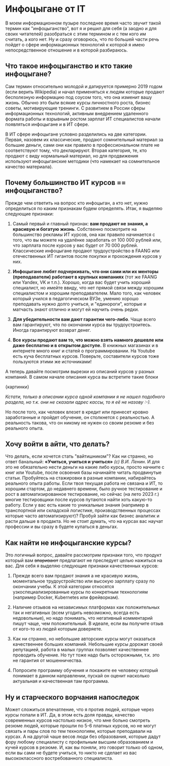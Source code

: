 # Инфоцыгане от IT

В моем информационном пузыре последнее время часто звучит такой термин как "инфоцыганство", вот я и решил для себя (а заодно и для своих читателей) разобраться с этим термином и с тем кого им считать, а кого нет. Ну и сразу оговорюсь, что по большей части речь пойдет о сфере информационных технологий к которой я имею непосредственное отношение и в которой разбираюсь.

## Что такое инфоцыганство и кто такие инфоцыгане?

Сам термин относительно молодой и датируется примерно 2019 годом (если верить Wikipedia) и начал применяться к людям которые продают бесполезную информацию под соусом того, что она изменит вашу жизнь. Обычно это были всякие курсы личностного роста, бизнес советы, мотивирующие тренинги. С развитием в России сферы информационных технологий, активным внедрением удаленного формата работы и взрывным ростом зарплат ИТ специалистов начали появляться инфоцыгане и в ИТ сфере.

В ИТ сфере инфоцыгане условно разделились на две категории. Первая, назовем их классические, продают сомнительный материал за большие деньги, сами они как правило в профессиональном плате не соответствуют тому, что декларируют. Вторая категория, те, кто продают с виду нормальный материал, но для продвижения используют инфоцыганские методики (что намекает на сомнительное качество материала).

## Почему большинство ИТ курсов == инфоцыганство?

Прежде чем ответить на вопрос кто инфоцыган, а кто нет, нужно определиться по каким признакам будем определять. Итак, я выделяю следующие признаки:

1. Самый первый и главный признак: **вам продают не знания, а красивую и богатую жизнь**. Собственно посмотрите на большинство рекламы ИТ курсов, она как правило начинается с того, что вы можете на удалёнке заработать от 100 000 рублей или, что зарплата после курсов у вас будет от 70 000 рублей. Классические инфоцыгане продают трудоустройство в FAANG или отечественных ИТ гигантов после покупки и прохождения курсов у них.

2. **Инфоцыгане любят подчеркивать, что они сами или их менторы (преподаватели) работают в крупных компаниях** (тот же FAANG или Yandex, VK и т.п.). Хорошо, когда вас будет учить хороший специалист, но имейте ввиду, что нет прямой связи между хорошим специалистом и хорошим преподавателем. Мало того, как человек который учился в педагогическом ВУЗе, умению хорошо преподавать нужно долго учиться, и "единороги", которые и матчасть знают отлично и могут ей научить очень редки.

3. **Для убедительности вам дают гарантии чего-либо**. Чаще всего вам гарантируют, что по окончании курса вы трудоустроитесь. Иногда гарантируют возврат денег.

4. **Все курсы продают вам то, что можно взять намного дешевле или даже бесплатно и в открытом доступе.** В книжных магазинах и в интернете много книг и статей о программировании. На Youtube есть куча бесплатных курсов. Поверьте, составители курсов тоже пользуются этими же источниками!

А теперь давайте посмотрим вырезки из описаний курсов у разных компаний. В самом начале описания курса вы встретите такие блоки

{картинки}

*Кстати, только в описании курса одной компании я не нашел подобного раздела, но т.к. они не сказали адрес кассы, то я её не назову :-).*

Но после того, как человек влезет в кредит или принесет кровно заработанные и пройдет обучение, он столкнется с реальностью. А реальность такова, что он никому не нужен со своим резюме и без реального опыта.

## Хочу войти в айти, что делать?

Что делать, если хочется стать "вайтишником"? Как ни странно, но ответ банальный: **«Учиться, учиться и учиться»** *(с) В.И. Ленин*. И для это не обязательно нести деньги на какие либо курсы, просто начните с книг или Youtube, после освоения базы начинайте читать продвинутые статьи. Пробуйтесь на стажировки в разные компании, набирайтесь реального опыта работы. Если твоя текущая работа не связана и ИТ, то хорошим стартом, до недавнего времени, было ручное тестирование и рост в автоматизированное тестирование, но сейчас (на лето 2023 г.) многие тестировщики после курсов путаются найти хоть какую-то работу. Если у вас есть какие то уникальные знания (например в транспортной или складской логистике, производственных процессах которые часто автоматизируют)? Пробуй зайти как бизнес аналитик и расти дальше в продакта. Но не стоит думать, что на курсах вас научат профессии и вы сразу в будете купаться в деньгах.

## Как найти не инфоцыганские курсы?

Это логичный вопрос, давайте рассмотрим признаки того, что продукт который вам ~~впаривают~~ предлагают не преследует целью нажиться на вас. Для себя я выделяю следующие признаки качественных курсов:

1. Прежде всего вам продают знания а не красивую жизнь, моментальное трудоустройство или высокую зарплату сразу по окончании учебы. К этой категории относятся узкоспециализированные курсы по конкретным технологиям (например Docker, Kubernetes или фрейворкам).

2. Наличие отзывов на независимых платформах как положительных так и негативных (всем угодить невозможно, всегда есть недовольные), но надо понимать, что негативный комментарий пишут чаще, чем положительный. В идеале, если вы получите отзыв от кого-то из людей которым доверяете.

3. Как ни странно, но небольшие авторские курсы могут оказаться качественнее больших компаний. Небольшие курсы дорожат своей репутацией, работа в малых группах позволяет качественнее проводить обучение. Но тут тоже надо быть осторожными, т.к. это не гарантия от мошенничества.

4. Попросите программу обучения и покажите ее человеку который понимает в данном направлении, пускай он оценит насколько актуальная и качественная там программа.

## Ну и старческого ворчания напоследок

Может сложиться впечатление, что я против людей, которые через курсы попали в ИТ. Да, в этом есть доля правды, качество современных курсов настолько низкое, что мне больно смотреть резюме людей, которые прошли по 5-6 платных курсов, но не могут связать и пары слов по тем технологиям, которые преподавали на курсах. А на другой чаше весов люди без образования, которые дадут фору любому специалисту с профильным высшим образованием и кучей курсов в резюме. И, как вы поняли, это говорит только об одном, если вы сами не будете учиться, то никто не сделает из вас высококлассного востребованного специалиста.